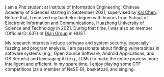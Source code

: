I am a Phd student at Institute of Information Engineering, Chinese Academy of Sciences starting in September 2021, supervised by [Kai Chen](https://kaichen.org/). Before that, I received my bachelor degree with honors from School of Electronic Information and Communications, Huazhong University of Science and Technology in 2021. During that time, I was also an member (Official ID: 637) of [Dian Group](https://dian.org.cn/) in HUST.

My research interests include software and system security, especially fuzzing and program analysis. I am passionate about finding vulnerabities in software systems (e.g., Open Source Software, Android Applications, and OS Kernels) and leveraging AI (e.g., LLMs) to make the entire process more intelligent and efficient. In my spare time, I enjoy playing some CTF competitions (as a member of NeSE-B), basketball, and singing.

<!-- My research interest includes neural machine translation and computer vision. I have published more than 100 papers at the top international AI conferences with total <a href='https://scholar.google.com/citations?user=DhtAFkwAAAAJ'>google scholar citations <strong><span id='total_cit'>260000+</span></strong></a> (You can also use google scholar badge <a href='https://scholar.google.com/citations?user=DhtAFkwAAAAJ'><img src="https://img.shields.io/endpoint?url={{ url | url_encode }}&logo=Google%20Scholar&labelColor=f6f6f6&color=9cf&style=flat&label=citations"></a>). -->